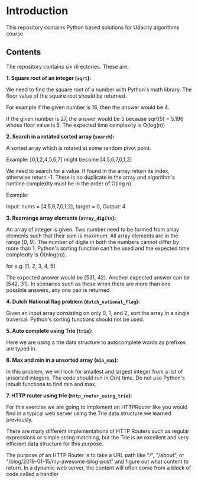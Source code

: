 # Introduction

This repository contains Python based solutions for Udacity algorithms course

## Contents 

The repository contains six directories. These are:

**1. Square root of an integer (`sqrt`):**

We need to find the square root of a number with Python's math library. The floor value of the square root should be returned.

For example if the given number is 16, then the answer would be 4.

If the given number is 27, the answer would be 5 because sqrt(5) = 5.196 whose floor value is 5. The expected time complexity is O(log(n))

**2. Search in a rotated sorted array (`search`):**

A sorted array which is rotated at some random pivot point.

Example: [0,1,2,4,5,6,7] might become [4,5,6,7,0,1,2]

We need to search for a value. If found in the array return its index, otherwise return -1. There is no duplicate in the array and algorithm's runtime complexity must be in the order of O(log n).

Example:

Input: nums = [4,5,6,7,0,1,2], target = 0, Output: 4

**3. Rearrange array elements (`array_digits`):**

An array of integer is given. Two number need to be formed from array elements such that their sum is maximum. All array elements are in the range [0, 9]. The number of digits in both the numbers cannot differ by more than 1. Python's sorting function can't be used and the expected time complexity is O(nlog(n)).

for e.g. [1, 2, 3, 4, 5]

The expected answer would be [531, 42]. Another expected answer can be [542, 31]. In scenarios such as these when there are more than one possible answers, any one pair is returned.

**4. Dutch National flag problem (`dutch_national_flag`):**

Given an input array consisting on only 0, 1, and 2, sort the array in a single traversal. Python's sorting functions should not be used.

**5. Auto complete using Trie (`trie`):**

Here we are using a trie data structure to autocomplete words as prefixes are typed in.

**6. Max and min in a unsorted array (`min_max`):**

In this problem, we will look for smallest and largest integer from a list of unsorted integers. The code should run in O(n) time. Do not use Python's inbuilt functions to find min and max.

**7. HTTP router using trie (`http_router_using_trie`):**

For this exercise we are going to implement an HTTPRouter like you would find in a typical web server using the Trie data structure we learned previously.

There are many different implementations of HTTP Routers such as regular expressions or simple string matching, but the Trie is an excellent and very efficient data structure for this purpose.

The purpose of an HTTP Router is to take a URL path like "/", "/about", or "/blog/2019-01-15/my-awesome-blog-post" and figure out what content to return. In a dynamic web server, the content will often come from a block of code called a handler

